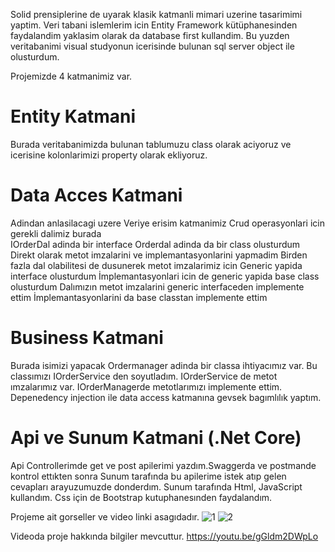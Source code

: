 Solid prensiplerine de uyarak klasik katmanli mimari uzerine tasarimimi yaptim.
Veri tabani islemlerim icin Entity Framework kütüphanesinden faydalandim yaklasim olarak da database first kullandim.
Bu yuzden veritabanimi visual studyonun icerisinde bulunan sql server object ile olusturdum.

Projemizde 4 katmanimiz var.

# Entity Katmani

Burada veritabanimizda bulunan tablumuzu class olarak aciyoruz ve icerisine kolonlarimizi property olarak ekliyoruz.

# Data Acces Katmani

Adindan anlasilacagi uzere Veriye erisim katmanimiz
Crud operasyonlari icin gerekli dalimiz burada  
IOrderDal adinda bir interface
Orderdal adinda da bir class olusturdum
Direkt olarak metot imzalarini ve implemantasyonlarini yapmadim 
Birden fazla dal olabilitesi de dusunerek metot imzalarimiz icin Generic yapida interface olusturdum 
İmplemantasyonlari icin de generic yapida base class olusturdum
Dalımızın metot imzalarini generic interfaceden implemente ettim
İmplemantasyonlarini da base classtan implemente ettim

# Business Katmani 

Burada isimizi yapacak Ordermanager adinda bir classa ihtiyacımız var. Bu classımızı IOrderService den soyutladım.
IOrderService de metot ımzalarımız var.
IOrderManagerde metotlarımızı implemente ettim.
Depenedency injection ile data access katmanına gevsek bagımlılık yaptım.

# Api ve Sunum Katmani (.Net Core)

Api Controllerimde get ve post apilerimi yazdım.Swaggerda ve postmande kontrol ettıkten sonra
Sunum tarafında bu apilerime istek atıp gelen cevapları arayuzumuzde donderdım.
Sunum tarafında Html, JavaScript kullandım.
Css için de Bootstrap kutuphanesınden faydalandım.

Projeme ait gorseller ve video linki asagıdadır.
![1](https://user-images.githubusercontent.com/106724879/190357145-e0c1af77-311c-4c1f-ae30-cca316575897.png)
![2](https://user-images.githubusercontent.com/106724879/190358421-b469ac64-9fd9-4a83-b083-f3a8cef966b5.png)

Videoda proje hakkında bilgiler mevcuttur.
https://youtu.be/gGldm2DWpLo

